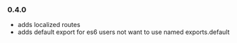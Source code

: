 ### 0.4.0
- adds localized routes
- adds default export for es6 users not want to use named exports.default
